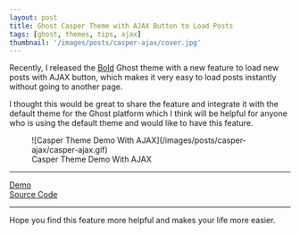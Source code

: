 ```yaml
---
layout: post
title: Ghost Casper Theme with AJAX Button to Load Posts
tags: [ghost, themes, tips, ajax]
thumbnail: '/images/posts/casper-ajax/cover.jpg'
---
```


Recently, I released the [Bold](https://themeforest.net/item/bold-blog-and-magazine-clean-ghost-theme/19663870) Ghost theme with a new feature to load new posts with AJAX button, which makes it very easy to load posts instantly without going to another page.

I thought this would be great to share the feature and integrate it with the default theme for the Ghost platform which I think will be helpful for anyone who is using the default theme and would like to have this feature.

<figure markdown='1'>
![Casper Theme Demo With AJAX](/images/posts/casper-ajax/casper-ajax.gif)
<figcaption>Casper Theme Demo With AJAX</figcaption>
</figure>

---

<div class='o-grid'>
  <div class='o-grid__col o-grid__col--2-4'>
    <a href='http://casper-ajax.aspirethemes.com/' target='_blank' class='c-btn c-btn--primary c-btn--full'>Demo</a>
  </div>
  <div class='o-grid__col o-grid__col--2-4'>
    <a href='https://github.com/aspirethemes/Casper' target='_blank' class='c-btn c-btn--secondary c-btn--full'>Source Code</a>
  </div>
</div>

---

Hope you find this feature more helpful and makes your life more easier.